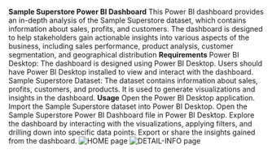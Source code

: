 **Sample Superstore Power BI Dashboard**
This Power BI dashboard provides an in-depth analysis of the Sample Superstore dataset, which contains information about sales, profits, and customers. The dashboard is designed to help stakeholders gain actionable insights into various aspects of the business, including sales performance, product analysis, customer segmentation, and geographical distribution
**Requirements**
Power BI Desktop: The dashboard is designed using Power BI Desktop. Users should have Power BI Desktop installed to view and interact with the dashboard.
Sample Superstore Dataset: The dataset contains information about sales, profits, customers, and products. It is used to generate visualizations and insights in the dashboard.
**Usage**
Open the Power BI Desktop application.
Import the Sample Superstore dataset into Power BI Desktop.
Open the Sample Superstore Power BI Dashboard file in Power BI Desktop.
Explore the dashboard by interacting with the visualizations, applying filters, and drilling down into specific data points.
Export or share the insights gained from the dashboard.
![HOME page](https://github.com/meghu03/POWER-BI/assets/116013635/0d46587b-00fc-4cdb-83fe-24e1112d8480)
![DETAIL-INFO page](https://github.com/meghu03/POWER-BI/assets/116013635/41235abd-6665-441d-8d28-7768a881e509)

